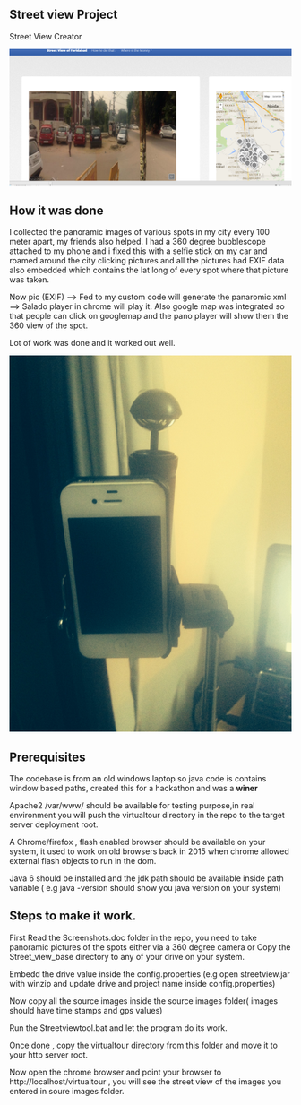 ## Street view Project

Street View Creator 

![Front](https://github.com/bhishekarora/streetview/blob/master/Street_View_Base/virtualtour/images/streetview.PNG)

## How it was done

I collected the panoramic images of various spots in  my city every 100 meter apart, my friends also helped.
I had a 360 degree bubblescope attached to my phone and i fixed  this with a selfie stick on my car and roamed 
around the city clicking pictures and all the pictures had EXIF data also embedded which contains the lat long of 
every spot where that picture was taken.

Now  pic (EXIF) --> Fed to my custom code will generate the panaromic  xml ==> Salado player in chrome will play it.
Also google map was integrated so that people can click on googlemap and the pano player will show them the 360 view
of the spot.

Lot of work was done and it worked out well.

![My camear](https://github.com/bhishekarora/streetview/blob/master/Street_View_Base/virtualtour/images/bubblescope.jpg)


## Prerequisites

The codebase is from an old windows laptop so java code is contains window based paths, created this for a hackathon and was 
a **winer**

Apache2 /var/www/ should be available for testing purpose,in real environment you will push the virtualtour directory in the repo to the target server deployment root.

A Chrome/firefox , flash enabled browser should be available on your system, it used to work on old browsers back in 2015 when chrome allowed external flash objects to run in the dom.

Java 6 should be installed and the jdk path should be available inside path variable ( e.g java -version should show you java version on your system)


## Steps to make it work.

First Read the Screenshots.doc folder in the repo, you need to take panoramic pictures of the spots either via a 360 degree
camera or 
Copy the Street_view_base directory to any of your drive on your system.

Embedd the drive value inside the config.properties (e.g open streetview.jar with winzip and update drive and project name inside config.properties)

Now copy all the source images inside the source images folder( images should have time stamps and gps values)

Run the Streetviewtool.bat and let the program do its work.

Once done , copy the virtualtour directory from this folder and move it to your http server root.

Now open the chrome browser and point your browser to http://localhost/virtualtour , you will see the street view of the images you entered in soure images folder.

